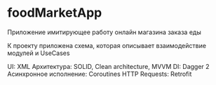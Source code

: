 # foodMarketApp
Приложение имитирующее работу онлайн магазина заказа еды

К проекту приложена схема, которая описывает взаимодействие модулей и UseCases

UI: XML
Архитектура: SOLID, Clean architecture, MVVM
DI: Dagger 2
Асинхронное исполнение: Coroutines
HTTP Requests: Retrofit
